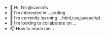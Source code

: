 - 👋 Hi, I’m @saminfs
- 👀 I’m interested in ...coding
- 🌱 I’m currently learning ...html,css,javascript.
- 💞️ I’m looking to collaborate on ...
- 📫 How to reach me ..

<!---
saminfs/saminfs is a ✨ special ✨ repository because its `README.md` (this file) appears on your GitHub profile.
You can click the Preview link to take a look at your changes.
--->
